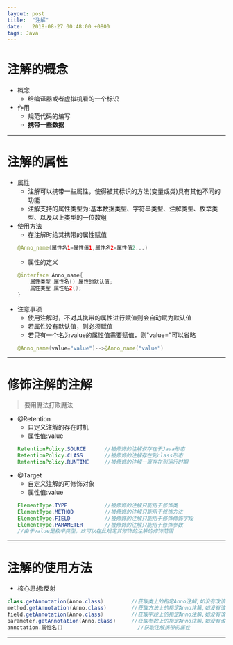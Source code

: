 ```yaml
---
layout: post
title:  "注解"
date:   2018-08-27 00:48:00 +0800
tags: Java
---
```

# 注解的概念
- 概念
	- 给编译器或者虚拟机看的一个标识
- 作用
	- 规范代码的编写
	- **携带一些数据**

---
# 注解的属性
- 属性
	- 注解可以携带一些属性，使得被其标识的方法(变量或类)具有其他不同的功能
	- 注解支持的属性类型为:基本数据类型、字符串类型、注解类型、枚举类型、以及以上类型的一位数组
- 使用方法
	- 在注解时给其携带的属性赋值
	```java
	@Anno_name(属性名1=属性值1,属性名2=属性值2...)
	```
	- 属性的定义
	```java
	@interface Anno_name{
		属性类型 属性名() 属性的默认值;
		属性类型 属性名2();
	}
	```
- 注意事项
	- 使用注解时，不对其携带的属性进行赋值则会自动赋为默认值
	- 若属性没有默认值，则必须赋值
	- 若只有一个名为value的属性值需要赋值，则"value="可以省略
	```java
	@Anno_name(value="value")-->@Anno_name("value")
	```

---
# 修饰注解的注解
> 要用魔法打败魔法

- @Retention
	- 自定义注解的存在时机
	- 属性值:value
	```java
	RetentionPolicy.SOURCE 		//被修饰的注解仅存在于Java形态
	RetentionPolicy.CLASS 		//被修饰的注解存在到class形态
	RetentionPolicy.RUNTIME 	//被修饰的注解一直存在到运行时期
	```
- @Target
	- 自定义注解的可修饰对象
	- 属性值:value
	```java
	ElementType.TYPE 			//被修饰的注解只能用于修饰类
	ElementType.METHOD 			//被修饰的注解只能用于修饰方法
	ElementType.FIELD 			//被修饰的注解只能用于修饰修饰字段
	ElementType.PARAMETER 		//被修饰的注解只能用于修饰参数
	//由于value是枚举类型，故可以在此规定其修饰的注解的修饰范围
	```

---
# 注解的使用方法
- 核心思想:反射
```java
class.getAnnotation(Anno.class)			//获取类上的指定Anno注解,如没有改该注解则返回null
method.getAnnotation(Anno.class)		//获取方法上的指定Anno注解,如没有改该注解则返回null
field.getAnnotation(Anno.class)			//获取字段上的指定Anno注解,如没有改该注解则返回null
parameter.getAnnotation(Anno.class)		//获取参数上的指定Anno注解,如没有改该注解则返回null
annotation.属性名()						//获取注解携带的属性
```

---
